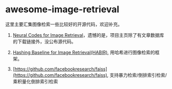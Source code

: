 awesome-image-retrieval
=======================

这里主要汇集图像检索一些比较好的开源代码，欢迎补充。

1. [Neural Codes for Image Retrieval](http://sites.skoltech.ru/compvision/projects/neuralcodes/)，遗憾的是，项目主页除了有文章数据库的下载链接外，没公布源代码。

2. [Hashing Baseline for Image Retrieval(HABIR)](http://yongyuan.name/habir/), 用哈希进行图像检索的框架。

3. [https://github.com/facebookresearch/faiss](https://github.com/facebookresearch/faiss), 支持暴力检索/倒排索引检索/乘积量化倒排索引检索
